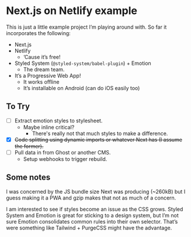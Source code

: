 # Next.js on Netlify example
 
This is just a little example project I’m playing around with.
So far it incorporates the following:

* Next.js
* Netlify
  - ’Cause it’s free!
* Styled System (`@styled-system/babel-plugin`) + Emotion
  - The dream team.
* It’s a Progressive Web App!
  - It works offline
  - It’s installable on Android (can do iOS easily too)

## To Try

- [ ] Extract emotion styles to stylesheet.
  - Maybe inline critical?
    * There's really not that much styles to make a difference.
- [x] ~~Code splitting using dynamic imports or whatever Next has
      (I assume the former).~~
- [ ] Pull data in from Ghost or another CMS.
  - Setup webhooks to trigger rebuild.

## Some notes

I was concerned by the JS bundle size Next was producing
(~260kB) but I guess making it a PWA and gzip makes that not as
much of a concern.

I am interested to see if styles become an issue as the CSS
grows. Styled System and Emotion is great for sticking to a
design system, but I’m not sure Emotion consolidates common
rules into their own selector. That’s were something like
Tailwind + PurgeCSS might have the advantage.
